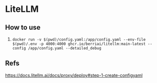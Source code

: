 # LiteLLM

## How to use

1. `docker run -v $(pwd)/config.yaml:/app/config.yaml --env-file $(pwd)/.env -p 4000:4000 ghcr.io/berriai/litellm:main-latest --config /app/config.yaml --detailed_debug`


## Refs

https://docs.litellm.ai/docs/proxy/deploy#step-1-create-configyaml